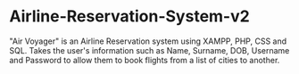 # Airline-Reservation-System-v2


"Air Voyager" is an Airline Reservation system using XAMPP, PHP, CSS and SQL.
Takes the user's information such as Name, Surname, DOB, Username and Password to allow them to book flights from a list of cities to another.
